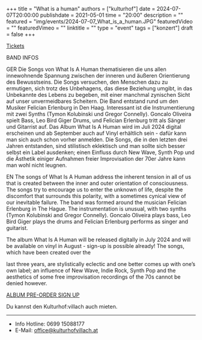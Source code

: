 +++
title = "What is a human"
authors = ["kulturhof"]
date = 2024-07-07T20:00:00
publishdate = 2021-05-01
time = "20:00"
description = ""
featured = "img/events/2024-07-07_What_is_a_human.JPG"
featuredVideo = ""
featuredVimeo = ""
linktitle = ""
type = "event"
tags = ["konzert"]
draft = false
+++


[Tickets](https://www.eventbrite.com/e/what-is-a-human-kulturhof-villach-tickets-931931761987?aff=oddtdtcreator)

BAND INFOS

GER
Die Songs von What Is A Human thematisieren die uns allen innewohnende Spannung
zwischen der inneren und äußeren Orientierung des Bewusstseins. Die Songs versuchen,
den Menschen dazu zu ermutigen, sich trotz des Unbehagens, das diese Beziehung
umgibt, in das Unbekannte des Lebens zu begeben, mit einer manchmal zynischen Sicht
auf unser unvermeidbares Scheitern.
Die Band entstand rund um den Musiker Felician Erlenburg in Den Haag. Interessant ist
die Instrumentierung mit zwei Synths (Tymon Kolubinski und Gregor Connelly). Goncalo
Oliveira spielt Bass, Leo Bird Giger Drums, und Felician Erlenburg tritt als Sänger und
Gitarrist auf.
Das Album What Is A Human wird im Juli 2024 digital erscheinen und ab September auch
auf Vinyl erhältlich sein - dafür kann man sich auch schon vorher anmelden. Die Songs,
die in den letzten drei Jahren entstanden, sind stilistisch eklektisch und man sollte sich
besser selbst ein Label ausdenken; einen Einfluss durch New Wave, Synth Pop und die
Ästhetik einiger Aufnahmen freier Improvisation der 70er Jahre kann man wohl nicht
leugnen.

EN
The songs of What Is A Human address the inherent tension in all of us that is created
between the inner and outer orientation of consciousness. The songs try to encourage us
to enter the unknown of life, despite the discomfort that surrounds this polarity, with a
sometimes cynical view of our inevitable failure.
The band was formed around the musician Felician Erlenburg in The Hague. The
instrumentation is unusual, with two synths (Tymon Kolubinski and Gregor Connelly).
Goncalo Oliveira plays bass, Leo Bird Giger plays the drums and Felician Erlenburg
performs as singer and guitarist.

The album What Is A Human will be released digitally in July 2024 and will be available on
vinyl in August - sign-up is possible already! The songs, which have been created over the

last three years, are stylistically eclectic and one better comes up with one’s own label; an
influence of New Wave, Indie Rock, Synth Pop and the aesthetics of some free
improvisation recordings of the 70s cannot be denied however.

[ALBUM PRE-ORDER SIGN UP](https://felicianmusic.com/)


Du kannst den Kulturhof:villach auch mieten.
________________________________________
- Info Hotline: 0699 15088177 
- E-Mail: office@kulturhofvillach.at
